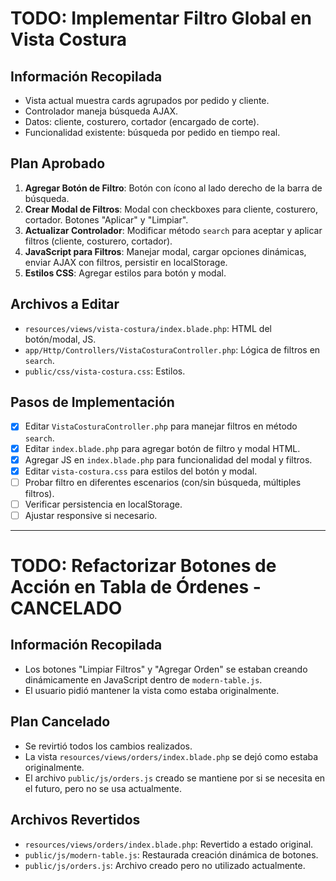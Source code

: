 # TODO: Implementar Filtro Global en Vista Costura

## Información Recopilada
- Vista actual muestra cards agrupados por pedido y cliente.
- Controlador maneja búsqueda AJAX.
- Datos: cliente, costurero, cortador (encargado de corte).
- Funcionalidad existente: búsqueda por pedido en tiempo real.

## Plan Aprobado
1. **Agregar Botón de Filtro**: Botón con ícono al lado derecho de la barra de búsqueda.
2. **Crear Modal de Filtros**: Modal con checkboxes para cliente, costurero, cortador. Botones "Aplicar" y "Limpiar".
3. **Actualizar Controlador**: Modificar método `search` para aceptar y aplicar filtros (cliente, costurero, cortador).
4. **JavaScript para Filtros**: Manejar modal, cargar opciones dinámicas, enviar AJAX con filtros, persistir en localStorage.
5. **Estilos CSS**: Agregar estilos para botón y modal.

## Archivos a Editar
- `resources/views/vista-costura/index.blade.php`: HTML del botón/modal, JS.
- `app/Http/Controllers/VistaCosturaController.php`: Lógica de filtros en `search`.
- `public/css/vista-costura.css`: Estilos.

## Pasos de Implementación
- [x] Editar `VistaCosturaController.php` para manejar filtros en método `search`.
- [x] Editar `index.blade.php` para agregar botón de filtro y modal HTML.
- [x] Agregar JS en `index.blade.php` para funcionalidad del modal y filtros.
- [x] Editar `vista-costura.css` para estilos del botón y modal.
- [ ] Probar filtro en diferentes escenarios (con/sin búsqueda, múltiples filtros).
- [ ] Verificar persistencia en localStorage.
- [ ] Ajustar responsive si necesario.

---

# TODO: Refactorizar Botones de Acción en Tabla de Órdenes - CANCELADO

## Información Recopilada
- Los botones "Limpiar Filtros" y "Agregar Orden" se estaban creando dinámicamente en JavaScript dentro de `modern-table.js`.
- El usuario pidió mantener la vista como estaba originalmente.

## Plan Cancelado
- Se revirtió todos los cambios realizados.
- La vista `resources/views/orders/index.blade.php` se dejó como estaba originalmente.
- El archivo `public/js/orders.js` creado se mantiene por si se necesita en el futuro, pero no se usa actualmente.

## Archivos Revertidos
- `resources/views/orders/index.blade.php`: Revertido a estado original.
- `public/js/modern-table.js`: Restaurada creación dinámica de botones.
- `public/js/orders.js`: Archivo creado pero no utilizado actualmente.
